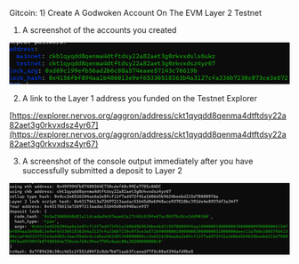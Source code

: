 Gitcoin: 1) Create A Godwoken Account On The EVM Layer 2 Testnet

1. A screenshot of the accounts you created

![alt text](https://github.com/MrBearP/nervos/blob/main/acc_list.png)


2. A link to the Layer 1 address you funded on the Testnet Explorer

[https://explorer.nervos.org/aggron/address/ckt1qyqdd8qenma4dtftdsy22a82aet3g0rkvxdsz4yr67](https://explorer.nervos.org/aggron/address/ckt1qyqdd8qenma4dtftdsy22a82aet3g0rkvxdsz4yr67)


3. A screenshot of the console output immediately after you have successfully submitted a deposit to Layer 2

![alt text](https://github.com/MrBearP/nervos/blob/main/deposit.png)
